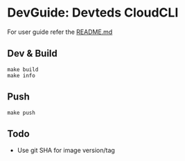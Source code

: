 # DevGuide: Devteds CloudCLI 

For user guide refer the [README.md](./README.md)

## Dev & Build

```
make build
make info 
```

## Push

```
make push
```

## Todo

- Use git SHA for image version/tag
